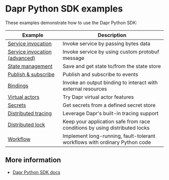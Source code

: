 # Dapr Python SDK examples

These examples demonstrate how to use the Dapr Python SDK:

| Example | Description |
|---------|-------------|
| [Service invocation](./invoke-simple) | Invoke service by passing bytes data
| [Service invocation (advanced)](./invoke-custom-data) | Invoke service by using custom protobuf message
| [State management](./state_store) | Save and get state to/from the state store
| [Publish & subscribe](./pubsub-simple) | Publish and subscribe to events
| [Bindings](./invoke-binding) | Invoke an output binding to interact with external resources
| [Virtual actors](./demo_actor) | Try Dapr virtual actor features
| [Secrets](./secret_store) | Get secrets from a defined secret store
| [Distributed tracing](./w3c-tracing) | Leverage Dapr's built-in tracing support
| [Distributed lock](./distributed_lock) | Keep your application safe from race conditions by using distributed locks
| [Workflow](../ext/dapr-ext-workflow/examples) | Implement long-running, fault-tolerant workflows with ordinary Python code

## More information

- [Dapr Python SDK docs](https://docs.dapr.io/developing-applications/sdks/python)